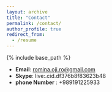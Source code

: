 ```yaml
---
layout: archive
title: "Contact"
permalink: /contact/
author_profile: true
redirect_from:
  - /resume
---
```


{% include base_path %}

* **Email**: romina.oji.ro@gmail.com
* **Skype**: live:.cid.df376b8f83623b48
* **phone Number** : +989191225933
